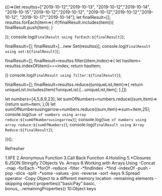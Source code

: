 
(()=>{let resultss=["2019-10-12","2019-10-13",
    "2019-10-12","2019-10-14",
    "2019-10-15","2019-10-12","2019-10-12",
    "2019-10-12","2019-10-12","2019-10-12",
    "2019-10-17","2019-10-14"];
let finalResult=[];
resultss.forEach(item=>{
    if(!finalResult.includes(item)){
        finalResult.push(item);
    }

});
console.log(`FinalResult using forEach:${finalResult}`);

finalResult=[];
finalResult=[...new Set(resultss)];
console.log(`FinalResult using set:${finalResult}`);

finalResult=[];
finalResult=resultss.filter((item,index)=>{
   let hasItem= resultss.indexOf(item)===index;
    return hasItem;


}) 
console.log(`FinalResult using filter:${finalResult}`);

finalResult=[];
finalResult=resultss.reduce((uniqueList,item)=>{
    return uniqueList.includes(item)?uniqueList:[...uniqueList,item];
},[])


let numbers=[4,5,8,9,23];
let sumOfNumbers=numbers.reduce((sum,item)=>{return sum+item; },0)
let sumOfNumbersusingarrow=numbers.reduce((sum,item)=>sum+item,25);
console.log(`Sum of numbers using array reduce:${sumOfNumbersusingarrow}`);
console.log(`Sum of numbers using array reduce:${sumOfNumbers}`);
console.log(`FinalResult using Array Reduce:${finalResult}`);

})();

Refresher

1.IIFE
2.Anonymous Function
3.Call Back Function
4.Hoisting
5.*Closures
6.JSON Stringify
7.Objects Vs. Arrays
8.Working with Arrays Using 
    -Concat
    -map
    -forEach
    -*forOf
    -reduce
    -filter
    -*findIndex
    -*find
    -indexOf
    -push
    -pop
    -slice
    -split
    -*some
    -values
    -join
    -reverse
    -sort
    -keys
9.Spread operator
    -Copy Object to a different memory location
    -remaining elements
    -skipping object properties({"basicPay":basic, bonus,...remainingProperties})
10.Object keys


























